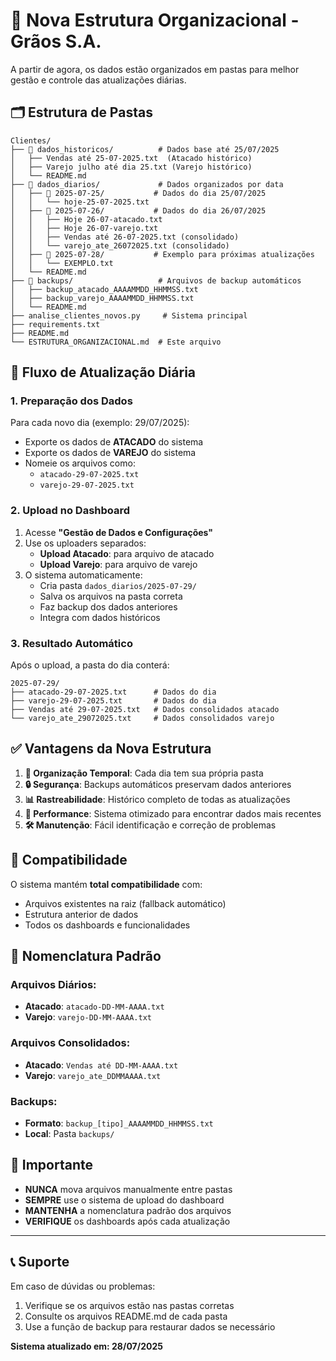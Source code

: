 # 📁 Nova Estrutura Organizacional - Grãos S.A.

A partir de agora, os dados estão organizados em pastas para melhor gestão e controle das atualizações diárias.

## 🗂️ Estrutura de Pastas

```
Clientes/
├── 📂 dados_historicos/          # Dados base até 25/07/2025
│   ├── Vendas até 25-07-2025.txt  (Atacado histórico)
│   ├── Varejo julho até dia 25.txt (Varejo histórico)
│   └── README.md
├── 📂 dados_diarios/             # Dados organizados por data
│   ├── 📁 2025-07-25/           # Dados do dia 25/07/2025
│   │   └── hoje-25-07-2025.txt
│   ├── 📁 2025-07-26/           # Dados do dia 26/07/2025
│   │   ├── Hoje 26-07-atacado.txt
│   │   ├── Hoje 26-07-varejo.txt
│   │   ├── Vendas até 26-07-2025.txt (consolidado)
│   │   └── varejo_ate_26072025.txt (consolidado)
│   ├── 📁 2025-07-28/           # Exemplo para próximas atualizações
│   │   └── EXEMPLO.txt
│   └── README.md
├── 📂 backups/                   # Arquivos de backup automáticos
│   ├── backup_atacado_AAAAMMDD_HHMMSS.txt
│   ├── backup_varejo_AAAAMMDD_HHMMSS.txt
│   └── README.md
├── analise_clientes_novos.py     # Sistema principal
├── requirements.txt
├── README.md
└── ESTRUTURA_ORGANIZACIONAL.md  # Este arquivo
```

## 🔄 Fluxo de Atualização Diária

### 1. **Preparação dos Dados**
Para cada novo dia (exemplo: 29/07/2025):
- Exporte os dados de **ATACADO** do sistema
- Exporte os dados de **VAREJO** do sistema
- Nomeie os arquivos como:
  - `atacado-29-07-2025.txt`
  - `varejo-29-07-2025.txt`

### 2. **Upload no Dashboard**
1. Acesse **"Gestão de Dados e Configurações"**
2. Use os uploaders separados:
   - **Upload Atacado**: para arquivo de atacado
   - **Upload Varejo**: para arquivo de varejo
3. O sistema automaticamente:
   - Cria pasta `dados_diarios/2025-07-29/`
   - Salva os arquivos na pasta correta
   - Faz backup dos dados anteriores
   - Integra com dados históricos

### 3. **Resultado Automático**
Após o upload, a pasta do dia conterá:
```
2025-07-29/
├── atacado-29-07-2025.txt      # Dados do dia
├── varejo-29-07-2025.txt       # Dados do dia
├── Vendas até 29-07-2025.txt   # Dados consolidados atacado
└── varejo_ate_29072025.txt     # Dados consolidados varejo
```

## ✅ Vantagens da Nova Estrutura

1. **📅 Organização Temporal**: Cada dia tem sua própria pasta
2. **🔒 Segurança**: Backups automáticos preservam dados anteriores
3. **📊 Rastreabilidade**: Histórico completo de todas as atualizações
4. **🚀 Performance**: Sistema otimizado para encontrar dados mais recentes
5. **🛠️ Manutenção**: Fácil identificação e correção de problemas

## 🎯 Compatibilidade

O sistema mantém **total compatibilidade** com:
- Arquivos existentes na raiz (fallback automático)
- Estrutura anterior de dados
- Todos os dashboards e funcionalidades

## 📝 Nomenclatura Padrão

### Arquivos Diários:
- **Atacado**: `atacado-DD-MM-AAAA.txt`
- **Varejo**: `varejo-DD-MM-AAAA.txt`

### Arquivos Consolidados:
- **Atacado**: `Vendas até DD-MM-AAAA.txt`
- **Varejo**: `varejo_ate_DDMMAAAA.txt`

### Backups:
- **Formato**: `backup_[tipo]_AAAAMMDD_HHMMSS.txt`
- **Local**: Pasta `backups/`

## 🚨 Importante

- **NUNCA** mova arquivos manualmente entre pastas
- **SEMPRE** use o sistema de upload do dashboard
- **MANTENHA** a nomenclatura padrão dos arquivos
- **VERIFIQUE** os dashboards após cada atualização

---

## 📞 Suporte

Em caso de dúvidas ou problemas:
1. Verifique se os arquivos estão nas pastas corretas
2. Consulte os arquivos README.md de cada pasta
3. Use a função de backup para restaurar dados se necessário

**Sistema atualizado em: 28/07/2025** 